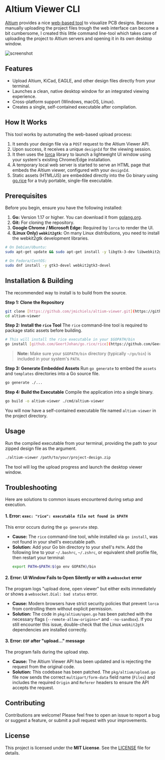# Altium Viewer CLI

[Altium](https://www.altium.com/) provides a nice [web-based tool](https://www.altium.com/viewer/) to visualize PCB designs. Because manually uploading the project files trough the web interface can become a bit cumbersome, I created this little command line-tool which takes care of uploading the project to Altium servers and opening it in its own desktop window.

![screenshot](https://raw.githubusercontent.com/jmichiels/altium-viewer/master/screenshot.png)

## Features

* Upload Altium, KiCad, EAGLE, and other design files directly from your terminal.
* Launches a clean, native desktop window for an integrated viewing experience.
* Cross-platform support (Windows, macOS, Linux).
* Creates a single, self-contained executable after compilation.

## How It Works

This tool works by automating the web-based upload process:
1.  It sends your design file via a `POST` request to the Altium Viewer API.
2.  Upon success, it receives a unique `designId` for the viewing session.
3.  It then uses the [lorca](https://github.com/zserge/lorca) library to launch a lightweight UI window using your system's existing Chrome/Edge installation.
4.  A temporary local web server is started to serve an HTML page that embeds the Altium viewer, configured with your `designId`.
5.  Static assets (HTML/JS) are embedded directly into the Go binary using [go.rice](https://github.com/GeertJohan/go.rice) for a truly portable, single-file executable.

## Prerequisites

Before you begin, ensure you have the following installed:

1.  **Go:** Version 1.17 or higher. You can download it from [golang.org](https://golang.org/dl/).
2.  **Git:** For cloning the repository.
3.  **Google Chrome / Microsoft Edge:** Required by `lorca` to render the UI.
4.  **(Linux Only) `webkit2gtk`:** On many Linux distributions, you need to install the webkit2gtk development libraries.

```bash
# On Debian/Ubuntu:
sudo apt-get update && sudo apt-get install -y libgtk-3-dev libwebkit2gtk-4.0-dev

# On Fedora/CentOS:
sudo dnf install -y gtk3-devel webkit2gtk3-devel
```

## Installation & Building

The recommended way to install is to build from the source.

**Step 1: Clone the Repository**

```bash
git clone [https://github.com/jmichiels/altium-viewer.git](https://github.com/jmichiels/altium-viewer.git)
cd altium-viewer
````

**Step 2: Install the `rice` Tool**
The `rice` command-line tool is required to package static assets before building.

```bash
# This will install the rice executable in your $GOPATH/bin
go install [github.com/GeertJohan/go.rice/rice](https://github.com/GeertJohan/go.rice/rice)
```

> **Note:** Make sure your `$GOPATH/bin` directory (typically `~/go/bin`) is included in your system's `PATH`.

**Step 3: Generate Embedded Assets**
Run `go generate` to embed the `assets` and `templates` directories into a Go source file.

```bash
go generate ./...
```

**Step 4: Build the Executable**
Compile the application into a single binary.

```bash
go build -o altium-viewer ./cmd/altium-viewer
```

You will now have a self-contained executable file named `altium-viewer` in the project directory.

## Usage

Run the compiled executable from your terminal, providing the path to your zipped design file as the argument.

```bash
./altium-viewer /path/to/your/project-design.zip
```

The tool will log the upload progress and launch the desktop viewer window.

## Troubleshooting

Here are solutions to common issues encountered during setup and execution.

#### **1. Error: `exec: "rice": executable file not found in $PATH`**

This error occurs during the `go generate` step.

  * **Cause:** The `rice` command-line tool, while installed via `go install`, was not found in your shell's executable path.
  * **Solution:** Add your Go bin directory to your shell's `PATH`. Add the following line to your `~/.bashrc`, `~/.zshrc`, or equivalent shell profile file, then restart your terminal:
    ```bash
    export PATH=$PATH:$(go env GOPATH)/bin
    ```

#### **2. Error: UI Window Fails to Open Silently or with a `websocket` error**

The program logs "upload done, open viewer" but either exits immediately or shows a `websocket.Dial: bad status` error.

  * **Cause:** Modern browsers have strict security policies that prevent `lorca` from controlling them without explicit permission.
  * **Solution:** The code in `pkg/altium/open.go` has been patched with the necessary flags (`--remote-allow-origins=*` and `--no-sandbox`). If you still encounter this issue, double-check that the Linux `webkit2gtk` dependencies are installed correctly.

#### **3. Error: `EOF` after "upload..." message**

The program fails during the upload step.

  * **Cause:** The Altium Viewer API has been updated and is rejecting the request from the original code.
  * **Solution:** This codebase has been patched. The `pkg/altium/upload.go` file now sends the correct `multipart/form-data` field name (`Files`) and includes the required `Origin` and `Referer` headers to ensure the API accepts the request.

## Contributing

Contributions are welcome\! Please feel free to open an issue to report a bug or suggest a feature, or submit a pull request with your improvements.

## License

This project is licensed under the **MIT License**. See the [LICENSE](https://www.google.com/search?q=LICENSE) file for details.

